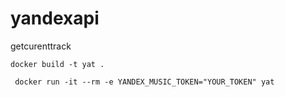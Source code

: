 # yandexapi
getcurenttrack
```
docker build -t yat .
```

```
 docker run -it --rm -e YANDEX_MUSIC_TOKEN="YOUR_TOKEN" yat
```
